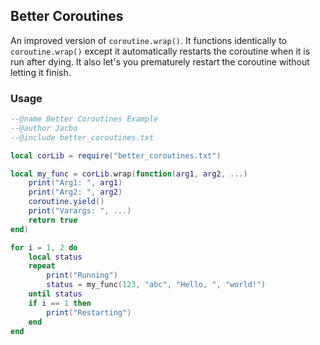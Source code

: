 ## Better Coroutines
An improved version of `coroutine.wrap()`. It functions identically to `coroutine.wrap()` except it automatically restarts the coroutine when it is run after dying. It also let's you prematurely restart the coroutine without letting it finish.
### Usage
```lua
--@name Better Coroutines Example
--@author Jacbo
--@include better_coroutines.txt

local corLib = require("better_coroutines.txt")

local my_func = corLib.wrap(function(arg1, arg2, ...)
    print("Arg1: ", arg1)
    print("Arg2: ", arg2)
    coroutine.yield()
    print("Varargs: ", ...)
    return true
end)

for i = 1, 2 do
    local status
    repeat
        print("Running")
        status = my_func(123, "abc", "Hello, ", "world!")
    until status
    if i == 1 then
        print("Restarting")
    end
end
```
